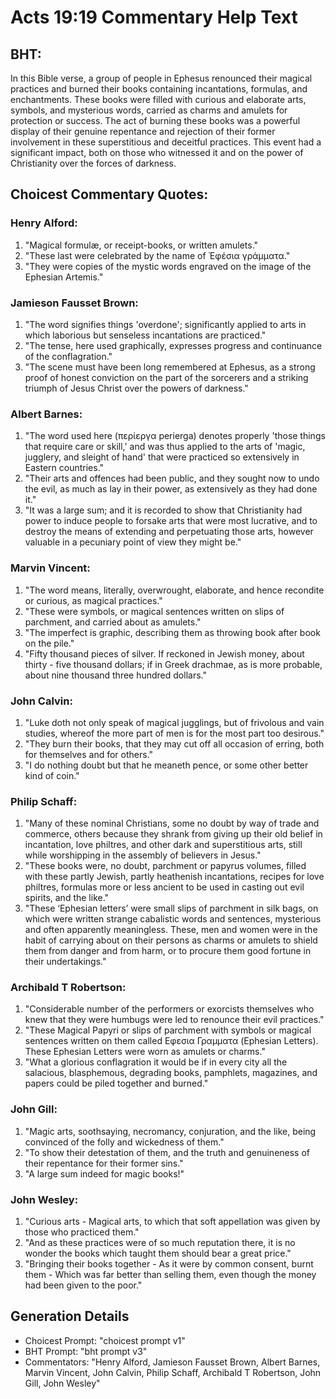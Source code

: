 # Acts 19:19 Commentary Help Text

## BHT:
In this Bible verse, a group of people in Ephesus renounced their magical practices and burned their books containing incantations, formulas, and enchantments. These books were filled with curious and elaborate arts, symbols, and mysterious words, carried as charms and amulets for protection or success. The act of burning these books was a powerful display of their genuine repentance and rejection of their former involvement in these superstitious and deceitful practices. This event had a significant impact, both on those who witnessed it and on the power of Christianity over the forces of darkness.

## Choicest Commentary Quotes:
### Henry Alford:
1. "Magical formulæ, or receipt-books, or written amulets."
2. "These last were celebrated by the name of Ἐφέσια γράμματα."
3. "They were copies of the mystic words engraved on the image of the Ephesian Artemis."

### Jamieson Fausset Brown:
1. "The word signifies things 'overdone'; significantly applied to arts in which laborious but senseless incantations are practiced."
2. "The tense, here used graphically, expresses progress and continuance of the conflagration."
3. "The scene must have been long remembered at Ephesus, as a strong proof of honest conviction on the part of the sorcerers and a striking triumph of Jesus Christ over the powers of darkness."

### Albert Barnes:
1. "The word used here (περίεργα perierga) denotes properly 'those things that require care or skill,' and was thus applied to the arts of 'magic, jugglery, and sleight of hand' that were practiced so extensively in Eastern countries."
2. "Their arts and offences had been public, and they sought now to undo the evil, as much as lay in their power, as extensively as they had done it."
3. "It was a large sum; and it is recorded to show that Christianity had power to induce people to forsake arts that were most lucrative, and to destroy the means of extending and perpetuating those arts, however valuable in a pecuniary point of view they might be."

### Marvin Vincent:
1. "The word means, literally, overwrought, elaborate, and hence recondite or curious, as magical practices."
2. "These were symbols, or magical sentences written on slips of parchment, and carried about as amulets."
3. "The imperfect is graphic, describing them as throwing book after book on the pile."
4. "Fifty thousand pieces of silver. If reckoned in Jewish money, about thirty - five thousand dollars; if in Greek drachmae, as is more probable, about nine thousand three hundred dollars."

### John Calvin:
1. "Luke doth not only speak of magical jugglings, but of frivolous and vain studies, whereof the more part of men is for the most part too desirous."
2. "They burn their books, that they may cut off all occasion of erring, both for themselves and for others."
3. "I do nothing doubt but that he meaneth pence, or some other better kind of coin."

### Philip Schaff:
1. "Many of these nominal Christians, some no doubt by way of trade and commerce, others because they shrank from giving up their old belief in incantation, love philtres, and other dark and superstitious arts, still while worshipping in the assembly of believers in Jesus." 
2. "These books were, no doubt, parchment or papyrus volumes, filled with these partly Jewish, partly heathenish incantations, recipes for love philtres, formulas more or less ancient to be used in casting out evil spirits, and the like."
3. "These ‘Ephesian letters’ were small slips of parchment in silk bags, on which were written strange cabalistic words and sentences, mysterious and often apparently meaningless. These, men and women were in the habit of carrying about on their persons as charms or amulets to shield them from danger and from harm, or to procure them good fortune in their undertakings."

### Archibald T Robertson:
1. "Considerable number of the performers or exorcists themselves who knew that they were humbugs were led to renounce their evil practices."
2. "These Magical Papyri or slips of parchment with symbols or magical sentences written on them called Εφεσια Γραμματα (Ephesian Letters). These Ephesian Letters were worn as amulets or charms."
3. "What a glorious conflagration it would be if in every city all the salacious, blasphemous, degrading books, pamphlets, magazines, and papers could be piled together and burned."

### John Gill:
1. "Magic arts, soothsaying, necromancy, conjuration, and the like, being convinced of the folly and wickedness of them."
2. "To show their detestation of them, and the truth and genuineness of their repentance for their former sins."
3. "A large sum indeed for magic books!"

### John Wesley:
1. "Curious arts - Magical arts, to which that soft appellation was given by those who practiced them."
2. "And as these practices were of so much reputation there, it is no wonder the books which taught them should bear a great price."
3. "Bringing their books together - As it were by common consent, burnt them - Which was far better than selling them, even though the money had been given to the poor."


## Generation Details
- Choicest Prompt: "choicest prompt v1"
- BHT Prompt: "bht prompt v3"
- Commentators: "Henry Alford, Jamieson Fausset Brown, Albert Barnes, Marvin Vincent, John Calvin, Philip Schaff, Archibald T Robertson, John Gill, John Wesley"
